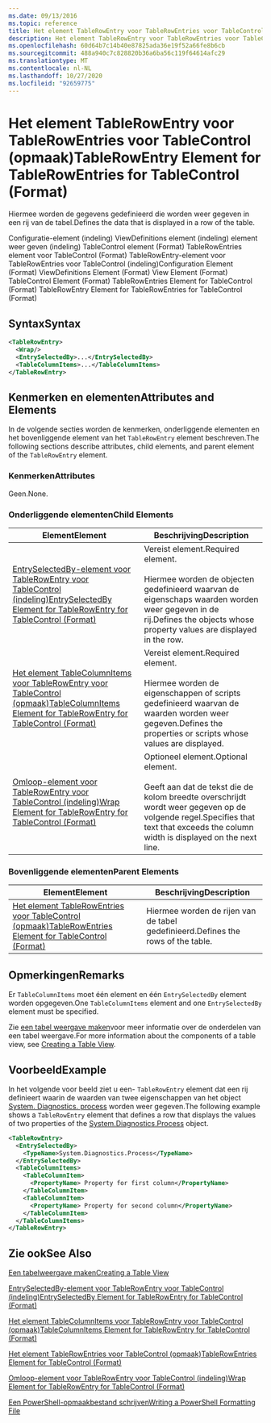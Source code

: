 ```yaml
---
ms.date: 09/13/2016
ms.topic: reference
title: Het element TableRowEntry voor TableRowEntries voor TableControl (opmaak)
description: Het element TableRowEntry voor TableRowEntries voor TableControl (opmaak)
ms.openlocfilehash: 60d64b7c14b40e87825ada36e19f52a66fe8b6cb
ms.sourcegitcommit: 488a940c7c828820b36a6ba56c119f64614afc29
ms.translationtype: MT
ms.contentlocale: nl-NL
ms.lasthandoff: 10/27/2020
ms.locfileid: "92659775"
---
```

# <a name="tablerowentry-element-for-tablerowentries-for-tablecontrol-format"></a><span data-ttu-id="daa52-103">Het element TableRowEntry voor TableRowEntries voor TableControl (opmaak)</span><span class="sxs-lookup"><span data-stu-id="daa52-103">TableRowEntry Element for TableRowEntries for TableControl (Format)</span></span>

<span data-ttu-id="daa52-104">Hiermee worden de gegevens gedefinieerd die worden weer gegeven in een rij van de tabel.</span><span class="sxs-lookup"><span data-stu-id="daa52-104">Defines the data that is displayed in a row of the table.</span></span>

<span data-ttu-id="daa52-105">Configuratie-element (indeling) ViewDefinitions element (indeling) element weer geven (indeling) TableControl element (Format) TableRowEntries element voor TableControl (Format) TableRowEntry-element voor TableRowEntries voor TableControl (indeling)</span><span class="sxs-lookup"><span data-stu-id="daa52-105">Configuration Element (Format) ViewDefinitions Element (Format) View Element (Format) TableControl Element (Format) TableRowEntries Element for TableControl (Format) TableRowEntry Element for TableRowEntries for TableControl (Format)</span></span>

## <a name="syntax"></a><span data-ttu-id="daa52-106">Syntax</span><span class="sxs-lookup"><span data-stu-id="daa52-106">Syntax</span></span>

```xml
<TableRowEntry>
  <Wrap/>
  <EntrySelectedBy>...</EntrySelectedBy>
  <TableColumnItems>...</TableColumnItems>
</TableRowEntry>
```

## <a name="attributes-and-elements"></a><span data-ttu-id="daa52-107">Kenmerken en elementen</span><span class="sxs-lookup"><span data-stu-id="daa52-107">Attributes and Elements</span></span>

<span data-ttu-id="daa52-108">In de volgende secties worden de kenmerken, onderliggende elementen en het bovenliggende element van het `TableRowEntry` element beschreven.</span><span class="sxs-lookup"><span data-stu-id="daa52-108">The following sections describe attributes, child elements, and parent element of the `TableRowEntry` element.</span></span>

### <a name="attributes"></a><span data-ttu-id="daa52-109">Kenmerken</span><span class="sxs-lookup"><span data-stu-id="daa52-109">Attributes</span></span>

<span data-ttu-id="daa52-110">Geen.</span><span class="sxs-lookup"><span data-stu-id="daa52-110">None.</span></span>

### <a name="child-elements"></a><span data-ttu-id="daa52-111">Onderliggende elementen</span><span class="sxs-lookup"><span data-stu-id="daa52-111">Child Elements</span></span>

|<span data-ttu-id="daa52-112">Element</span><span class="sxs-lookup"><span data-stu-id="daa52-112">Element</span></span>|<span data-ttu-id="daa52-113">Beschrijving</span><span class="sxs-lookup"><span data-stu-id="daa52-113">Description</span></span>|
|-------------|-----------------|
|[<span data-ttu-id="daa52-114">EntrySelectedBy-element voor TableRowEntry voor TableControl (indeling)</span><span class="sxs-lookup"><span data-stu-id="daa52-114">EntrySelectedBy Element for TableRowEntry for TableControl (Format)</span></span>](./entryselectedby-element-for-tablerowentry-for-tablecontrol-format.md)|<span data-ttu-id="daa52-115">Vereist element.</span><span class="sxs-lookup"><span data-stu-id="daa52-115">Required element.</span></span><br /><br /> <span data-ttu-id="daa52-116">Hiermee worden de objecten gedefinieerd waarvan de eigenschaps waarden worden weer gegeven in de rij.</span><span class="sxs-lookup"><span data-stu-id="daa52-116">Defines the objects whose property values are displayed in the row.</span></span>|
|[<span data-ttu-id="daa52-117">Het element TableColumnItems voor TableRowEntry voor TableControl (opmaak)</span><span class="sxs-lookup"><span data-stu-id="daa52-117">TableColumnItems Element for TableRowEntry for TableControl (Format)</span></span>](./tablecolumnitems-element-for-tablerowentry-for-tablecontrol-format.md)|<span data-ttu-id="daa52-118">Vereist element.</span><span class="sxs-lookup"><span data-stu-id="daa52-118">Required element.</span></span><br /><br /> <span data-ttu-id="daa52-119">Hiermee worden de eigenschappen of scripts gedefinieerd waarvan de waarden worden weer gegeven.</span><span class="sxs-lookup"><span data-stu-id="daa52-119">Defines the properties or scripts whose values are displayed.</span></span>|
|[<span data-ttu-id="daa52-120">Omloop-element voor TableRowEntry voor TableControl (indeling)</span><span class="sxs-lookup"><span data-stu-id="daa52-120">Wrap Element for TableRowEntry for TableControl (Format)</span></span>](./wrap-element-for-tablerowentry-for-tablecontrol-format.md)|<span data-ttu-id="daa52-121">Optioneel element.</span><span class="sxs-lookup"><span data-stu-id="daa52-121">Optional element.</span></span><br /><br /> <span data-ttu-id="daa52-122">Geeft aan dat de tekst die de kolom breedte overschrijdt wordt weer gegeven op de volgende regel.</span><span class="sxs-lookup"><span data-stu-id="daa52-122">Specifies that text that exceeds the column width is displayed on the next line.</span></span>|

### <a name="parent-elements"></a><span data-ttu-id="daa52-123">Bovenliggende elementen</span><span class="sxs-lookup"><span data-stu-id="daa52-123">Parent Elements</span></span>

|<span data-ttu-id="daa52-124">Element</span><span class="sxs-lookup"><span data-stu-id="daa52-124">Element</span></span>|<span data-ttu-id="daa52-125">Beschrijving</span><span class="sxs-lookup"><span data-stu-id="daa52-125">Description</span></span>|
|-------------|-----------------|
|[<span data-ttu-id="daa52-126">Het element TableRowEntries voor TableControl (opmaak)</span><span class="sxs-lookup"><span data-stu-id="daa52-126">TableRowEntries Element for TableControl (Format)</span></span>](./tablerowentries-element-for-tablecontrol-format.md)|<span data-ttu-id="daa52-127">Hiermee worden de rijen van de tabel gedefinieerd.</span><span class="sxs-lookup"><span data-stu-id="daa52-127">Defines the rows of the table.</span></span>|

## <a name="remarks"></a><span data-ttu-id="daa52-128">Opmerkingen</span><span class="sxs-lookup"><span data-stu-id="daa52-128">Remarks</span></span>

<span data-ttu-id="daa52-129">Er `TableColumnItems` moet één element en één `EntrySelectedBy` element worden opgegeven.</span><span class="sxs-lookup"><span data-stu-id="daa52-129">One `TableColumnItems` element and one `EntrySelectedBy` element must be specified.</span></span>

<span data-ttu-id="daa52-130">Zie [een tabel weergave maken](./creating-a-table-view.md)voor meer informatie over de onderdelen van een tabel weergave.</span><span class="sxs-lookup"><span data-stu-id="daa52-130">For more information about the components of a table view, see [Creating a Table View](./creating-a-table-view.md).</span></span>

## <a name="example"></a><span data-ttu-id="daa52-131">Voorbeeld</span><span class="sxs-lookup"><span data-stu-id="daa52-131">Example</span></span>

<span data-ttu-id="daa52-132">In het volgende voor beeld ziet u een- `TableRowEntry` element dat een rij definieert waarin de waarden van twee eigenschappen van het object [System. Diagnostics. process](/dotnet/api/System.Diagnostics.Process) worden weer gegeven.</span><span class="sxs-lookup"><span data-stu-id="daa52-132">The following example shows a `TableRowEntry` element that defines a row that displays the values of two properties of the [System.Diagnostics.Process](/dotnet/api/System.Diagnostics.Process) object.</span></span>

```xml
<TableRowEntry>
  <EntrySelectedBy>
    <TypeName>System.Diagnostics.Process</TypeName>
  </EntrySelectedBy>
  <TableColumnItems>
    <TableColumnItem>
      <PropertyName> Property for first column</PropertyName>
    </TableColumnItem>
    <TableColumnItem>
      <PropertyName> Property for second column</PropertyName>
    </TableColumnItem>
  </TableColumnItems>
</TableRowEntry>
```

## <a name="see-also"></a><span data-ttu-id="daa52-133">Zie ook</span><span class="sxs-lookup"><span data-stu-id="daa52-133">See Also</span></span>

[<span data-ttu-id="daa52-134">Een tabelweergave maken</span><span class="sxs-lookup"><span data-stu-id="daa52-134">Creating a Table View</span></span>](./creating-a-table-view.md)

[<span data-ttu-id="daa52-135">EntrySelectedBy-element voor TableRowEntry voor TableControl (indeling)</span><span class="sxs-lookup"><span data-stu-id="daa52-135">EntrySelectedBy Element for TableRowEntry for TableControl (Format)</span></span>](./entryselectedby-element-for-tablerowentry-for-tablecontrol-format.md)

[<span data-ttu-id="daa52-136">Het element TableColumnItems voor TableRowEntry voor TableControl (opmaak)</span><span class="sxs-lookup"><span data-stu-id="daa52-136">TableColumnItems Element for TableRowEntry for TableControl (Format)</span></span>](./tablecolumnitems-element-for-tablerowentry-for-tablecontrol-format.md)

[<span data-ttu-id="daa52-137">Het element TableRowEntries voor TableControl (opmaak)</span><span class="sxs-lookup"><span data-stu-id="daa52-137">TableRowEntries Element for TableControl (Format)</span></span>](./tablerowentries-element-for-tablecontrol-format.md)

[<span data-ttu-id="daa52-138">Omloop-element voor TableRowEntry voor TableControl (indeling)</span><span class="sxs-lookup"><span data-stu-id="daa52-138">Wrap Element for TableRowEntry for TableControl (Format)</span></span>](./wrap-element-for-tablerowentry-for-tablecontrol-format.md)

[<span data-ttu-id="daa52-139">Een PowerShell-opmaakbestand schrijven</span><span class="sxs-lookup"><span data-stu-id="daa52-139">Writing a PowerShell Formatting File</span></span>](./writing-a-powershell-formatting-file.md)
